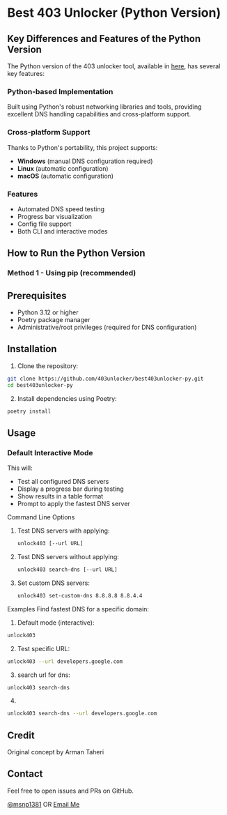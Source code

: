 # Best 403 Unlocker (Python Version)

## Key Differences and Features of the Python Version

The Python version of the 403 unlocker tool, available in [here](https://github.com/403unlocker/best403unlocker-py), has several key features:

### Python-based Implementation

Built using Python's robust networking libraries and tools, providing excellent DNS handling capabilities and cross-platform support.

### Cross-platform Support

Thanks to Python's portability, this project supports:

- **Windows** (manual DNS configuration required)
- **Linux** (automatic configuration)
- **macOS** (automatic configuration)

### Features

- Automated DNS speed testing
- Progress bar visualization
- Config file support
- Both CLI and interactive modes

## How to Run the Python Version

### Method 1 - Using pip (recommended)

## Prerequisites

- Python 3.12 or higher
- Poetry package manager
- Administrative/root privileges (required for DNS configuration)

## Installation

1. Clone the repository:

```bash
git clone https://github.com/403unlocker/best403unlocker-py.git
cd best403unlocker-py
```

2. Install dependencies using Poetry:

```bash
poetry install
```

## Usage

### Default Interactive Mode

This will:

- Test all configured DNS servers
- Display a progress bar during testing
- Show results in a table format
- Prompt to apply the fastest DNS server

Command Line Options

1. Test DNS servers with applying:

    ```bash
    unlock403 [--url URL]
    ```

2. Test DNS servers without applying:

    ```bash
    unlock403 search-dns [--url URL]
    ```

3. Set custom DNS servers:

   ```bash
   unlock403 set-custom-dns 8.8.8.8 8.8.4.4
   ```

Examples
Find fastest DNS for a specific domain:

1. Default mode (interactive):

```bash
unlock403
```

2. Test specific URL:

```bash
unlock403 --url developers.google.com
```

3. search url for dns:

```bash
unlock403 search-dns
```
4. 
```bash
unlock403 search-dns --url developers.google.com
```

## Credit

Original concept by Arman Taheri

## Contact

Feel free to open issues and PRs on GitHub.

[@msnp1381](https://github.com/msnp1381)
OR
[Email Me](mailto:mohamadnematpoor@gmail.com)

